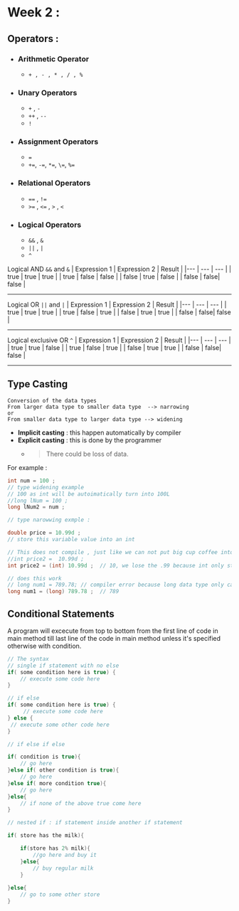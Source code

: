# Week 2 : 

## Operators : 
* ### Arithmetic Operator 
  * `+ , - , * , / , %`
* ### Unary Operators 
  * `+` , `-`
  * `++` , `--`
  * `!`
* ### Assignment Operators 
  * `=` 
  * `+=`, `-=`, `*=`, `\=`, `%=`
* ### Relational Operators  
  * `==` , `!=`
  * `>=` ,  `<=` ,  `>` ,  `<` 
* ### Logical Operators 
  * `&&` , `&`
  * `||` , `|`
  * `^` 

Logical AND `&&` and `&` 
| Expression 1   | Expression 2 |  Result |
|---             |    ---       |   ---   |
|  true |  true  | true  |
|  true |  false | false  |
|  false |  true | false  |
|  false |  false| false  |

---
Logical OR `||` and `|` 
| Expression 1   | Expression 2 |  Result |
|---             |    ---       |   ---   |
|  true |  true  | true  |
|  true |  false | true  |
|  false |  true | true  |
|  false |  false| false |

---
Logical exclusive OR `^` 
| Expression 1   | Expression 2 |  Result |
|---             |    ---       |   ---   |
|  true |  true  | false  |
|  true |  false | true  |
|  false |  true | true  |
|  false |  false| false |

---


## Type Casting
    Conversion of the data types 
    From larger data type to smaller data type  --> narrowing 
    or 
    From smaller data type to larger data type --> widening 

 - **Implicit casting** : this happen automatically by compiler 
 - **Explicit casting** : this is done by the programmer 
   - >There could be loss of data. 
  
For example : 
```java
int num = 100 ; 
// type widening example
// 100 as int will be autoimatically turn into 100L
//long lNum = 100 ;  
long lNum2 = num ; 

// type narowwing exmple : 

double price = 10.99d ; 
// store this variable value into an int 

// This does not compile , just like we can not put big cup coffee into small cup directly.
//int price2 =  10.99d ; 
int price2 = (int) 10.99d ;  // 10, we lose the .99 because int only store whole number 

// does this work 
// long num1 = 789.78; // compiler error because long data type only can hold whole number
long num1 = (long) 789.78 ;  // 789

```
## Conditional Statements 

A program will excecute from top to bottom from the first line of code in main method till last line of the code in main method unless it's specified otherwise with condition. 

```java
// The syntax
// single if statement with no else 
if( some condition here is true) {
    // execute some code here
}

// if else 
if( some condition here is true) {
     // execute some code here
} else {
 // execute some other code here
}

// if else if else

if( condition is true){
    // go here 
}else if( other condition is true){
    // go here
}else if( more condition true){
    // go here
}else{
    // if none of the above true come here
}

// nested if : if statement inside another if statement 

if( store has the milk){

    if(store has 2% milk){
        //go here and buy it 
    }else{
        // buy regular milk
    }
    
}else{
    // go to some other store
}


```
